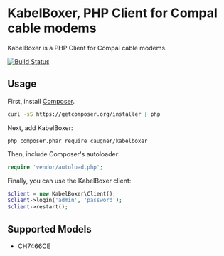 KabelBoxer, PHP Client for Compal cable modems
==============================================

KabelBoxer is a PHP Client for Compal cable modems.

[![Build Status](https://travis-ci.org/caugner/kabelboxer.svg?branch=master)](https://travis-ci.org/caugner/kabelboxer)

## Usage

First, install [Composer](http://getcomposer.org/).

```bash
curl -sS https://getcomposer.org/installer | php
```

Next, add KabelBoxer:

```
php composer.phar require caugner/kabelboxer
```

Then, include Composer's autoloader:

```php
require 'vendor/autoload.php';
```

Finally, you can use the KabelBoxer client:

```php
$client = new KabelBoxer\Client();
$client->login('admin', 'password');
$client->restart();
```

## Supported Models

* CH7466CE
